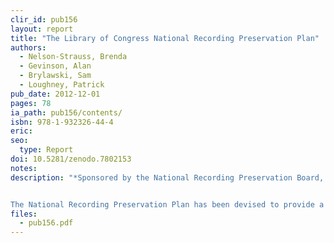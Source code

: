 ```yaml
---
clir_id: pub156
layout: report
title: "The Library of Congress National Recording Preservation Plan"
authors: 
  - Nelson-Strauss, Brenda
  - Gevinson, Alan
  - Brylawski, Sam
  - Loughney, Patrick
pub_date: 2012-12-01
pages: 78
ia_path: pub156/contents/
isbn: 978-1-932326-44-4
eric: 
seo:
  type: Report
doi: 10.5281/zenodo.7802153
notes: 
description: "*Sponsored by the National Recording Preservation Board, Library of Congress. This plan was written by Brenda Nelson-Strauss, Alan Gevinson, and Sam Brylawski, under the direction of Patrick Loughney.*


The National Recording Preservation Plan has been devised to provide a blueprint to “implement a comprehensive national sound recording preservation program,” as mandated in the National Recording Preservation Act of 2000. Congress specified that the program established by the Librarian of Congress under this legislation “shall … increase accessibility of sound recordings for educational purposes.” Preserved recordings can benefit the public only if they are made available for listening. Technological, institutional, and legal impediments to broadened access create daunting challenges for the national preservation effort. This plan identifies the audio field’s most important preservation and access problems and offers recommendations for surmounting them."
files:
  - pub156.pdf
---
```

